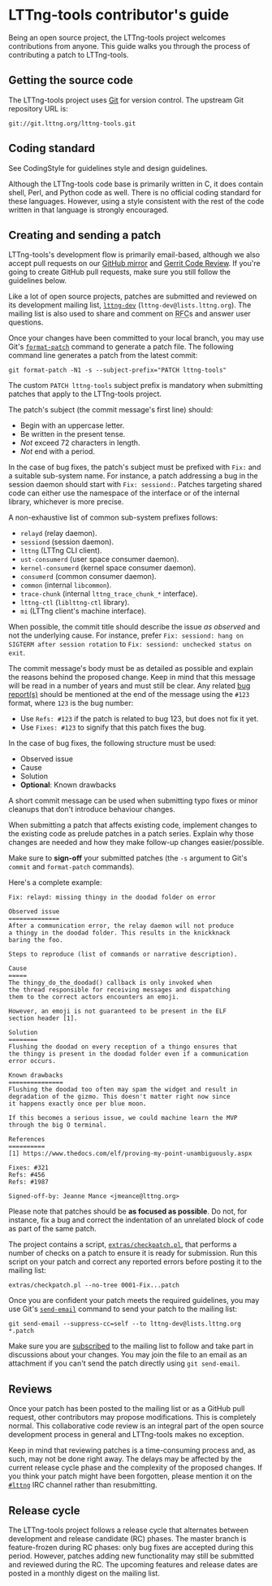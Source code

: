 # LTTng-tools contributor's guide

Being an open source project, the LTTng-tools project welcomes
contributions from anyone. This guide walks you through the process
of contributing a patch to LTTng-tools.


## Getting the source code

The LTTng-tools project uses [Git](https://git-scm.com/) for version
control. The upstream Git repository URL is:

    git://git.lttng.org/lttng-tools.git


## Coding standard

See CodingStyle for guidelines style and design guidelines.

Although the LTTng-tools code base is primarily written in C, it does
contain shell, Perl, and Python code as well. There is no official coding
standard for these languages. However, using a style consistent with the
rest of the code written in that language is strongly encouraged.


## Creating and sending a patch

LTTng-tools's development flow is primarily email-based, although we
also accept pull requests on our
[GitHub mirror](https://github.com/lttng/lttng-tools) and
[Gerrit Code Review](https://review.lttng.org). If you're going
to create GitHub pull requests, make sure you still follow the
guidelines below.

Like a lot of open source projects, patches are submitted and reviewed
on its development mailing list,
[`lttng-dev`](http://lists.lttng.org/cgi-bin/mailman/listinfo/lttng-dev)
(`lttng-dev@lists.lttng.org`). The mailing list is also used to share
and comment on <abbr title="Request for Comments">RFC</abbr>s and answer
user questions.

Once your changes have been committed to your local branch, you may use
Git's [`format-patch`](https://git-scm.com/docs/git-format-patch) command
to generate a patch file. The following command line generates a
patch from the latest commit:

    git format-patch -N1 -s --subject-prefix="PATCH lttng-tools"

The custom `PATCH lttng-tools` subject prefix is mandatory when
submitting patches that apply to the LTTng-tools project.

The patch's subject (the commit message's first line) should:

  * Begin with an uppercase letter.
  * Be written in the present tense.
  * _Not_ exceed 72 characters in length.
  * _Not_ end with a period.

In the case of bug fixes, the patch's subject must be prefixed with
`Fix:` and a suitable sub-system name. For instance, a patch
addressing a bug in the session daemon should start with `Fix:
sessiond:`. Patches targeting shared code can either use the namespace
of the interface or of the internal library, whichever is more
precise.

A non-exhaustive list of common sub-system prefixes follows:

  * `relayd` (relay daemon).
  * `sessiond` (session daemon).
  * `lttng` (LTTng CLI client).
  * `ust-consumerd` (user space consumer daemon).
  * `kernel-consumerd` (kernel space consumer daemon).
  * `consumerd` (common consumer daemon).
  * `common` (internal `libcommon`).
  * `trace-chunk` (internal `lttng_trace_chunk_*` interface).
  * `lttng-ctl` (`liblttng-ctl` library).
  * `mi` (LTTng client's machine interface).

When possible, the commit title should describe the issue _as
observed_ and not the underlying cause. For instance, prefer `Fix:
sessiond: hang on SIGTERM after session rotation` to `Fix: sessiond:
unchecked status on exit`.

The commit message's body must be as detailed as possible and explain
the reasons behind the proposed change. Keep in mind that this message
will be read in a number of years and must still be clear. Any related
[bug report(s)](https://bugs.lttng.org/projects/lttng-tools/issues)
should be mentioned at the end of the message using the `#123` format,
where `123` is the bug number:

  * Use `Refs: #123` if the patch is related to bug 123, but does not
    fix it yet.
  * Use `Fixes: #123` to signify that this patch fixes the bug.

In the case of bug fixes, the following structure must be used:

  * Observed issue
  * Cause
  * Solution
  * **Optional**: Known drawbacks

A short commit message can be used when submitting typo fixes or minor
cleanups that don't introduce behaviour changes.

When submitting a patch that affects existing code, implement changes
to the existing code as prelude patches in a patch series. Explain why
those changes are needed and how they make follow-up changes
easier/possible.

Make sure to **sign-off** your submitted patches (the `-s` argument to
Git's `commit` and `format-patch` commands).

Here's a complete example:

~~~ text
Fix: relayd: missing thingy in the doodad folder on error

Observed issue
==============
After a communication error, the relay daemon will not produce
a thingy in the doodad folder. This results in the knickknack
baring the foo.

Steps to reproduce (list of commands or narrative description).

Cause
=====
The thingy_do_the_doodad() callback is only invoked when
the thread responsible for receiving messages and dispatching
them to the correct actors encounters an emoji.

However, an emoji is not guaranteed to be present in the ELF
section header [1].

Solution
========
Flushing the doodad on every reception of a thingo ensures that
the thingy is present in the doodad folder even if a communication
error occurs.

Known drawbacks
===============
Flushing the doodad too often may spam the widget and result in
degradation of the gizmo. This doesn't matter right now since
it happens exactly once per blue moon.

If this becomes a serious issue, we could machine learn the MVP
through the big O terminal.

References
==========
[1] https://www.thedocs.com/elf/proving-my-point-unambiguously.aspx

Fixes: #321
Refs: #456
Refs: #1987

Signed-off-by: Jeanne Mance <jmeance@lttng.org>
~~~

Please note that patches should be **as focused as possible**. Do not,
for instance, fix a bug and correct the indentation of an unrelated
block of code as part of the same patch.

The project contains a script, [`extras/checkpatch.pl`](extras/checkpatch.pl),
that performs a number of checks on a patch to ensure it is ready for
submission. Run this script on your patch and correct any reported
errors before posting it to the mailing list:

    extras/checkpatch.pl --no-tree 0001-Fix...patch

Once you are confident your patch meets the required guidelines,
you may use Git's [`send-email`](https://git-scm.com/docs/git-send-email)
command to send your patch to the mailing list:

    git send-email --suppress-cc=self --to lttng-dev@lists.lttng.org *.patch

Make sure you are
[subscribed](http://lists.lttng.org/cgi-bin/mailman/listinfo/lttng-dev)
to the mailing list to follow and take part in discussions about your
changes. You may join the file to an email as an attachment if you can't
send the patch directly using <code>git&nbsp;send&#8209;email</code>.


## Reviews

Once your patch has been posted to the mailing list or as a GitHub
pull request, other contributors may propose modifications.
This is completely normal. This collaborative code review is an integral
part of the open source development process in general and LTTng-tools
makes no exception.

Keep in mind that reviewing patches is a time-consuming process and,
as such, may not be done right away. The delays may be affected by the
current release cycle phase and the complexity of the proposed changes.
If you think your patch might have been forgotten, please mention it on
the [`#lttng`](irc://irc.oftc.net/lttng) IRC channel rather than
resubmitting.


## Release cycle

The LTTng-tools project follows a release cycle that alternates between
development and release candidate (RC) phases. The master branch is
feature-frozen during RC phases: only bug fixes are accepted during
this period. However, patches adding new functionality may still be
submitted and reviewed during the RC. The upcoming features and release
dates are posted in a monthly digest on the mailing list.
